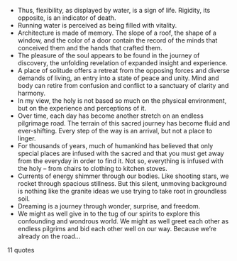  - Thus, flexibility, as displayed by water, is a sign of life. Rigidity, its opposite, is an indicator of death.
 - Running water is perceived as being filled with vitality.
 - Architecture is made of memory. The slope of a roof, the shape of a window, and the color of a door contain the record of the minds that conceived them and the hands that crafted them.
 - The pleasure of the soul appears to be found in the journey of discovery, the unfolding revelation of expanded insight and experience.
 - A place of solitude offers a retreat from the opposing forces and diverse demands of living, an entry into a state of peace and unity. Mind and body can retire from confusion and conflict to a sanctuary of clarity and harmony.
 - In my view, the holy is not based so much on the physical environment, but on the experience and perceptions of it.
 - Over time, each day has become another stretch on an endless pilgrimage road. The terrain of this sacred journey has become fluid and ever-shifting. Every step of the way is an arrival, but not a place to linger.
 - For thousands of years, much of humankind has believed that only special places are infused with the sacred and that you must get away from the everyday in order to find it. Not so, everything is infused with the holy – from chairs to clothing to kitchen stoves.
 - Currents of energy shimmer through our bodies. Like shooting stars, we rocket through spacious stillness. But this silent, unmoving background is nothing like the granite ideas we use trying to take root in groundless soil.
 - Dreaming is a journey through wonder, surprise, and freedom.
 - We might as well give in to the tug of our spirits to explore this confounding and wondrous world. We might as well greet each other as endless pilgrims and bid each other well on our way. Because we’re already on the road...

11 quotes